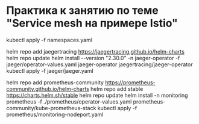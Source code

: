# Практика к занятию по теме "Service mesh на примере Istio"

kubectl apply -f namespaces.yaml

helm repo add jaegertracing https://jaegertracing.github.io/helm-charts
helm repo update
helm install --version "2.30.0" -n jaeger-operator -f jaeger/operator-values.yaml jaeger-operator jaegertracing/jaeger-operator
kubectl apply -f jaeger/jaeger.yaml

helm repo add prometheus-community https://prometheus-community.github.io/helm-charts
helm repo add stable https://charts.helm.sh/stable
helm repo update
helm install -n monitoring prometheus -f ./prometheus/operator-values.yaml prometheus-community/kube-prometheus-stack
kubectl apply -f prometheus/monitoring-nodeport.yaml